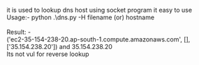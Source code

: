 it is used to lookup dns host using socket program it easy to use<br>
Usage:-  python .\dns.py -H filename (or) hostname<br>
<br>
Result: -<br>
('ec2-35-154-238-20.ap-south-1.compute.amazonaws.com', [], ['35.154.238.20']) and 35.154.238.20<br>
Its not vul for reverse lookup<br>


